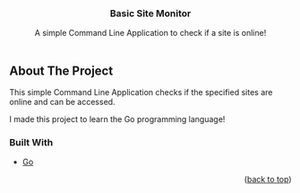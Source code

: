 <h3 align="center">Basic Site Monitor</h3>

  <p align="center">
    A simple Command Line Application to check if a site is online!
    <br />
    <br />
  </p>
</div>

## About The Project

This simple Command Line Application checks if the specified sites are online and can be accessed.

I made this project to learn the Go programming language!

### Built With

* [Go](https://go.dev/)

<p align="right">(<a href="#top">back to top</a>)</p>